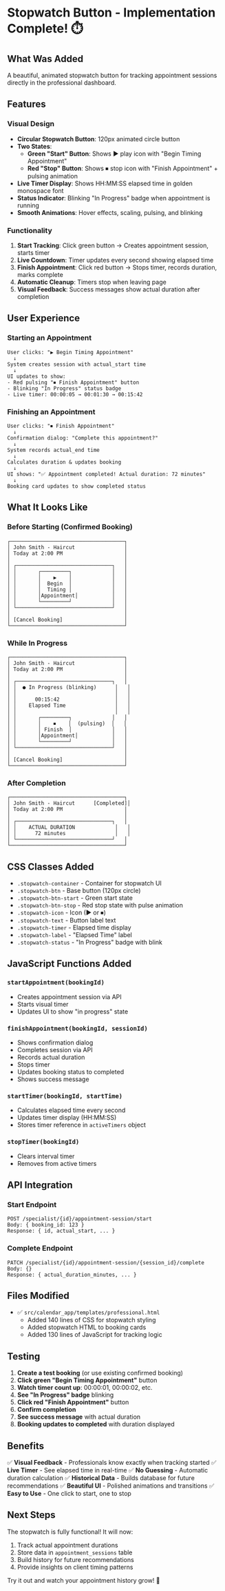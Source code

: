 # Stopwatch Button - Implementation Complete! ⏱️

## What Was Added

A beautiful, animated stopwatch button for tracking appointment sessions directly in the professional dashboard.

## Features

### Visual Design
- **Circular Stopwatch Button**: 120px animated circle button
- **Two States**:
  - **Green "Start" Button**: Shows ▶ play icon with "Begin Timing Appointment"
  - **Red "Stop" Button**: Shows ⏹ stop icon with "Finish Appointment" + pulsing animation
- **Live Timer Display**: Shows HH:MM:SS elapsed time in golden monospace font
- **Status Indicator**: Blinking "In Progress" badge when appointment is running
- **Smooth Animations**: Hover effects, scaling, pulsing, and blinking

### Functionality
1. **Start Tracking**: Click green button → Creates appointment session, starts timer
2. **Live Countdown**: Timer updates every second showing elapsed time
3. **Finish Appointment**: Click red button → Stops timer, records duration, marks complete
4. **Automatic Cleanup**: Timers stop when leaving page
5. **Visual Feedback**: Success messages show actual duration after completion

## User Experience

### Starting an Appointment
```
User clicks: "▶ Begin Timing Appointment"
  ↓
System creates session with actual_start time
  ↓
UI updates to show:
- Red pulsing "⏹ Finish Appointment" button
- Blinking "In Progress" status badge
- Live timer: 00:00:05 → 00:01:30 → 00:15:42
```

### Finishing an Appointment
```
User clicks: "⏹ Finish Appointment"
  ↓
Confirmation dialog: "Complete this appointment?"
  ↓
System records actual_end time
  ↓
Calculates duration & updates booking
  ↓
UI shows: "✅ Appointment completed! Actual duration: 72 minutes"
  ↓
Booking card updates to show completed status
```

## What It Looks Like

### Before Starting (Confirmed Booking)
```
┌─────────────────────────────────────┐
│ John Smith - Haircut                │
│ Today at 2:00 PM                    │
│                                     │
│ ┌───────────────────────────────┐   │
│ │       ┌─────────┐             │   │
│ │       │    ▶    │             │   │
│ │       │  Begin  │             │   │
│ │       │  Timing │             │   │
│ │       │Appointment│           │   │
│ │       └─────────┘             │   │
│ └───────────────────────────────┘   │
│                                     │
│ [Cancel Booking]                    │
└─────────────────────────────────────┘
```

### While In Progress
```
┌─────────────────────────────────────┐
│ John Smith - Haircut                │
│ Today at 2:00 PM                    │
│                                     │
│ ┌───────────────────────────────┐   │
│ │  ● In Progress (blinking)      │   │
│ │                                │   │
│ │      00:15:42                  │   │
│ │    Elapsed Time                │   │
│ │                                │   │
│ │       ┌─────────┐             │   │
│ │       │    ⏹    │  (pulsing)  │   │
│ │       │ Finish  │             │   │
│ │       │Appointment│           │   │
│ │       └─────────┘             │   │
│ └───────────────────────────────┘   │
│                                     │
│ [Cancel Booking]                    │
└─────────────────────────────────────┘
```

### After Completion
```
┌─────────────────────────────────────┐
│ John Smith - Haircut      [Completed]│
│ Today at 2:00 PM                    │
│                                     │
│ ┌───────────────────────────────┐   │
│ │    ACTUAL DURATION             │   │
│ │      72 minutes                │   │
│ └───────────────────────────────┘   │
└─────────────────────────────────────┘
```

## CSS Classes Added

- `.stopwatch-container` - Container for stopwatch UI
- `.stopwatch-btn` - Base button (120px circle)
- `.stopwatch-btn-start` - Green start state
- `.stopwatch-btn-stop` - Red stop state with pulse animation
- `.stopwatch-icon` - Icon (▶ or ⏹)
- `.stopwatch-text` - Button label text
- `.stopwatch-timer` - Elapsed time display
- `.stopwatch-label` - "Elapsed Time" label
- `.stopwatch-status` - "In Progress" badge with blink

## JavaScript Functions Added

### `startAppointment(bookingId)`
- Creates appointment session via API
- Starts visual timer
- Updates UI to show "in progress" state

### `finishAppointment(bookingId, sessionId)`
- Shows confirmation dialog
- Completes session via API
- Records actual duration
- Stops timer
- Updates booking status to completed
- Shows success message

### `startTimer(bookingId, startTime)`
- Calculates elapsed time every second
- Updates timer display (HH:MM:SS)
- Stores timer reference in `activeTimers` object

### `stopTimer(bookingId)`
- Clears interval timer
- Removes from active timers

## API Integration

### Start Endpoint
```
POST /specialist/{id}/appointment-session/start
Body: { booking_id: 123 }
Response: { id, actual_start, ... }
```

### Complete Endpoint
```
PATCH /specialist/{id}/appointment-session/{session_id}/complete
Body: {}
Response: { actual_duration_minutes, ... }
```

## Files Modified

- ✅ `src/calendar_app/templates/professional.html`
  - Added 140 lines of CSS for stopwatch styling
  - Added stopwatch HTML to booking cards
  - Added 130 lines of JavaScript for tracking logic

## Testing

1. **Create a test booking** (or use existing confirmed booking)
2. **Click green "Begin Timing Appointment"** button
3. **Watch timer count up**: 00:00:01, 00:00:02, etc.
4. **See "In Progress" badge** blinking
5. **Click red "Finish Appointment"** button
6. **Confirm completion**
7. **See success message** with actual duration
8. **Booking updates to completed** with duration displayed

## Benefits

✅ **Visual Feedback** - Professionals know exactly when tracking started
✅ **Live Timer** - See elapsed time in real-time
✅ **No Guessing** - Automatic duration calculation
✅ **Historical Data** - Builds database for future recommendations
✅ **Beautiful UI** - Polished animations and transitions
✅ **Easy to Use** - One click to start, one to stop

## Next Steps

The stopwatch is fully functional! It will now:
1. Track actual appointment durations
2. Store data in `appointment_sessions` table
3. Build history for future recommendations
4. Provide insights on client timing patterns

Try it out and watch your appointment history grow! 🎉
